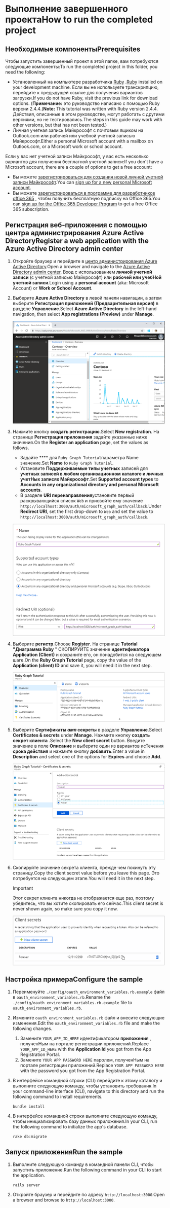 # <a name="how-to-run-the-completed-project"></a><span data-ttu-id="30cd9-101">Выполнение завершенного проекта</span><span class="sxs-lookup"><span data-stu-id="30cd9-101">How to run the completed project</span></span>

## <a name="prerequisites"></a><span data-ttu-id="30cd9-102">Необходимые компоненты</span><span class="sxs-lookup"><span data-stu-id="30cd9-102">Prerequisites</span></span>

<span data-ttu-id="30cd9-103">Чтобы запустить завершенный проект в этой папке, вам потребуются следующие компоненты:</span><span class="sxs-lookup"><span data-stu-id="30cd9-103">To run the completed project in this folder, you need the following:</span></span>

- <span data-ttu-id="30cd9-104">Установленный на компьютере разработчика [Ruby](https://www.ruby-lang.org/en/downloads/) .</span><span class="sxs-lookup"><span data-stu-id="30cd9-104">[Ruby](https://www.ruby-lang.org/en/downloads/) installed on your development machine.</span></span> <span data-ttu-id="30cd9-105">Если вы не используете транскрипцию, перейдите к предыдущей ссылке для получения вариантов загрузки.</span><span class="sxs-lookup"><span data-stu-id="30cd9-105">If you do not have Ruby, visit the previous link for download options.</span></span> <span data-ttu-id="30cd9-106">(**Примечание:** это руководство написано с помощью Ruby версии 2.4.4.</span><span class="sxs-lookup"><span data-stu-id="30cd9-106">(**Note:** This tutorial was written with Ruby version 2.4.4.</span></span> <span data-ttu-id="30cd9-107">Действия, описанные в этом руководстве, могут работать с другими версиями, но не тестировались.</span><span class="sxs-lookup"><span data-stu-id="30cd9-107">The steps in this guide may work with other versions, but that has not been tested.)</span></span>
- <span data-ttu-id="30cd9-108">Личная учетная запись Майкрософт с почтовым ящиком на Outlook.com или рабочей или учебной учетной записью Майкрософт.</span><span class="sxs-lookup"><span data-stu-id="30cd9-108">Either a personal Microsoft account with a mailbox on Outlook.com, or a Microsoft work or school account.</span></span>

<span data-ttu-id="30cd9-109">Если у вас нет учетной записи Майкрософт, у вас есть несколько вариантов для получения бесплатной учетной записи:</span><span class="sxs-lookup"><span data-stu-id="30cd9-109">If you don't have a Microsoft account, there are a couple of options to get a free account:</span></span>

- <span data-ttu-id="30cd9-110">Вы можете [зарегистрироваться для создания новой личной учетной записи Майкрософт](https://signup.live.com/signup?wa=wsignin1.0&rpsnv=12&ct=1454618383&rver=6.4.6456.0&wp=MBI_SSL_SHARED&wreply=https://mail.live.com/default.aspx&id=64855&cbcxt=mai&bk=1454618383&uiflavor=web&uaid=b213a65b4fdc484382b6622b3ecaa547&mkt=E-US&lc=1033&lic=1).</span><span class="sxs-lookup"><span data-stu-id="30cd9-110">You can [sign up for a new personal Microsoft account](https://signup.live.com/signup?wa=wsignin1.0&rpsnv=12&ct=1454618383&rver=6.4.6456.0&wp=MBI_SSL_SHARED&wreply=https://mail.live.com/default.aspx&id=64855&cbcxt=mai&bk=1454618383&uiflavor=web&uaid=b213a65b4fdc484382b6622b3ecaa547&mkt=E-US&lc=1033&lic=1).</span></span>
- <span data-ttu-id="30cd9-111">Вы можете [зарегистрироваться в программе для разработчиков office 365](https://developer.microsoft.com/office/dev-program) , чтобы получить бесплатную подписку на Office 365.</span><span class="sxs-lookup"><span data-stu-id="30cd9-111">You can [sign up for the Office 365 Developer Program](https://developer.microsoft.com/office/dev-program) to get a free Office 365 subscription.</span></span>

## <a name="register-a-web-application-with-the-azure-active-directory-admin-center"></a><span data-ttu-id="30cd9-112">Регистрация веб-приложения с помощью центра администрирования Azure Active Directory</span><span class="sxs-lookup"><span data-stu-id="30cd9-112">Register a web application with the Azure Active Directory admin center</span></span>

1. <span data-ttu-id="30cd9-113">Откройте браузер и перейдите в [центр администрирования Azure Active Directory](https://aad.portal.azure.com).</span><span class="sxs-lookup"><span data-stu-id="30cd9-113">Open a browser and navigate to the [Azure Active Directory admin center](https://aad.portal.azure.com).</span></span> <span data-ttu-id="30cd9-114">Вход с использованием **личной учетной записи** (с учетной записью Майкрософт) или **рабочей или учебНой учетной записи**.</span><span class="sxs-lookup"><span data-stu-id="30cd9-114">Login using a **personal account** (aka: Microsoft Account) or **Work or School Account**.</span></span>

1. <span data-ttu-id="30cd9-115">Выберите **Azure Active Directory** в левой панели навигации, а затем выберите **Регистрация приложений (Предварительная версия)** в разделе **Управление**.</span><span class="sxs-lookup"><span data-stu-id="30cd9-115">Select **Azure Active Directory** in the left-hand navigation, then select **App registrations (Preview)** under **Manage**.</span></span>

    ![<span data-ttu-id="30cd9-116">Снимок экрана с регистрациями приложений</span><span class="sxs-lookup"><span data-stu-id="30cd9-116">A screenshot of the App registrations</span></span> ](/tutorial/images/aad-portal-app-registrations.png)

1. <span data-ttu-id="30cd9-117">Нажмите кнопку **создать регистрацию**.</span><span class="sxs-lookup"><span data-stu-id="30cd9-117">Select **New registration**.</span></span> <span data-ttu-id="30cd9-118">На странице **Регистрация приложения** задайте указанные ниже значения.</span><span class="sxs-lookup"><span data-stu-id="30cd9-118">On the **Register an application** page, set the values as follows.</span></span>

    - <span data-ttu-id="30cd9-119">Задайте \*\*\*\* для `Ruby Graph Tutorial`параметра Name значение.</span><span class="sxs-lookup"><span data-stu-id="30cd9-119">Set **Name** to `Ruby Graph Tutorial`.</span></span>
    - <span data-ttu-id="30cd9-120">Установите **Поддерживаемые типы учетных** записей для **учетных записей в любом организационном каталоге и личных учетНых записях Майкрософт**.</span><span class="sxs-lookup"><span data-stu-id="30cd9-120">Set **Supported account types** to **Accounts in any organizational directory and personal Microsoft accounts**.</span></span>
    - <span data-ttu-id="30cd9-121">В разделе **URI перенаправления**установите первый раскрывающийся список `Web` и присвойте ему значение `http://localhost:3000/auth/microsoft_graph_auth/callback`.</span><span class="sxs-lookup"><span data-stu-id="30cd9-121">Under **Redirect URI**, set the first drop-down to `Web` and set the value to `http://localhost:3000/auth/microsoft_graph_auth/callback`.</span></span>

    ![Снимок страницы "регистрация приложения"](/tutorial/images/aad-register-an-app.png)

1. <span data-ttu-id="30cd9-123">Выберите **регистр**.</span><span class="sxs-lookup"><span data-stu-id="30cd9-123">Choose **Register**.</span></span> <span data-ttu-id="30cd9-124">На странице **Tutorial "Диаграмма Ruby** " СКОПИРУЙТЕ значение **идентификатора Application (Client)** и сохраните его, он понадобится на следующем шаге.</span><span class="sxs-lookup"><span data-stu-id="30cd9-124">On the **Ruby Graph Tutorial** page, copy the value of the **Application (client) ID** and save it, you will need it in the next step.</span></span>

    ![Снимок экрана с ИДЕНТИФИКАТОРом приложения для новой регистрации приложения](/tutorial/images/aad-application-id.png)

1. <span data-ttu-id="30cd9-126">Выберите **Сертификаты _амп_ секреты** в разделе **Управление**.</span><span class="sxs-lookup"><span data-stu-id="30cd9-126">Select **Certificates & secrets** under **Manage**.</span></span> <span data-ttu-id="30cd9-127">Нажмите кнопку **создать секрет клиента** .</span><span class="sxs-lookup"><span data-stu-id="30cd9-127">Select the **New client secret** button.</span></span> <span data-ttu-id="30cd9-128">Введите значение в поле **Описание** и выберите один из вариантов исТечения **срока действия** и нажмите кнопку **добавить**.</span><span class="sxs-lookup"><span data-stu-id="30cd9-128">Enter a value in **Description** and select one of the options for **Expires** and choose **Add**.</span></span>

    ![Снимок экрана: диалоговое окно добавления секрета клиента](/tutorial/images/aad-new-client-secret.png)

1. <span data-ttu-id="30cd9-130">Скопируйте значение секрета клиента, прежде чем покинуть эту страницу.</span><span class="sxs-lookup"><span data-stu-id="30cd9-130">Copy the client secret value before you leave this page.</span></span> <span data-ttu-id="30cd9-131">Это потребуется на следующем этапе.</span><span class="sxs-lookup"><span data-stu-id="30cd9-131">You will need it in the next step.</span></span>

    > [!IMPORTANT]
    > <span data-ttu-id="30cd9-132">Этот секрет клиента никогда не отображается еще раз, поэтому убедитесь, что вы хотите скопировать его сейчас.</span><span class="sxs-lookup"><span data-stu-id="30cd9-132">This client secret is never shown again, so make sure you copy it now.</span></span>

    ![Снимок экрана с недавно добавленным секретом клиента](/tutorial/images/aad-copy-client-secret.png)

## <a name="configure-the-sample"></a><span data-ttu-id="30cd9-134">Настройка примера</span><span class="sxs-lookup"><span data-stu-id="30cd9-134">Configure the sample</span></span>

1. <span data-ttu-id="30cd9-135">Переименуйте `./config/oauth_environment_variables.rb.example` файл в `oauth_environment_variables.rb`.</span><span class="sxs-lookup"><span data-stu-id="30cd9-135">Rename the `./config/oauth_environment_variables.rb.example` file to `oauth_environment_variables.rb`.</span></span>
1. <span data-ttu-id="30cd9-136">Измените `oauth_environment_variables.rb` файл и внесите следующие изменения.</span><span class="sxs-lookup"><span data-stu-id="30cd9-136">Edit the `oauth_environment_variables.rb` file and make the following changes.</span></span>
    1. <span data-ttu-id="30cd9-137">Замените `YOUR_APP_ID_HERE` идентификатором **приложения** , полученНым на портале регистрации приложений.</span><span class="sxs-lookup"><span data-stu-id="30cd9-137">Replace `YOUR_APP_ID_HERE` with the **Application Id** you got from the App Registration Portal.</span></span>
    1. <span data-ttu-id="30cd9-138">Замените `YOUR APP PASSWORD HERE` паролем, полученНым на портале регистрации приложений.</span><span class="sxs-lookup"><span data-stu-id="30cd9-138">Replace `YOUR APP PASSWORD HERE` with the password you got from the App Registration Portal.</span></span>
1. <span data-ttu-id="30cd9-139">В интерфейсе командной строки (CLI) перейдите к этому каталогу и выполните следующую команду, чтобы установить требования.</span><span class="sxs-lookup"><span data-stu-id="30cd9-139">In your command-line interface (CLI), navigate to this directory and run the following command to install requirements.</span></span>

    ```Shell
    bundle install
    ```

1. <span data-ttu-id="30cd9-140">В интерфейсе командной строки выполните следующую команду, чтобы инициализировать базу данных приложения.</span><span class="sxs-lookup"><span data-stu-id="30cd9-140">In your CLI, run the following command to initialize the app's database.</span></span>

    ```Shell
    rake db:migrate
    ```

## <a name="run-the-sample"></a><span data-ttu-id="30cd9-141">Запуск приложения</span><span class="sxs-lookup"><span data-stu-id="30cd9-141">Run the sample</span></span>

1. <span data-ttu-id="30cd9-142">Выполните следующую команду в командной панели CLI, чтобы запустить приложение.</span><span class="sxs-lookup"><span data-stu-id="30cd9-142">Run the following command in your CLI to start the application.</span></span>

    ```Shell
    rails server
    ```

1. <span data-ttu-id="30cd9-143">Откройте браузер и перейдите по адресу `http://localhost:3000`.</span><span class="sxs-lookup"><span data-stu-id="30cd9-143">Open a browser and browse to `http://localhost:3000`.</span></span>